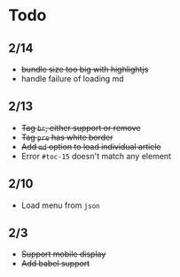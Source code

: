 # Todo

## 2/14
- ~~bundle size too big with highlightjs~~
- handle failure of loading md

## 2/13
- ~~Tag `br`, either support or remove~~
- ~~Tag `pre` has white border~~
- ~~Add `md` option to load individual article~~
- Error `#toc-15` doesn't match any element

## 2/10
- Load menu from `json`

## 2/3
- ~~Support mobile display~~
- ~~Add babel support~~



